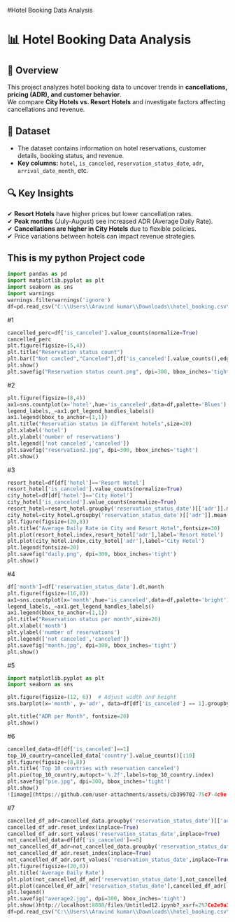 #Hotel Booking Data Analysis
# 📊 Hotel Booking Data Analysis

## 🏨 Overview
This project analyzes hotel booking data to uncover trends in **cancellations, pricing (ADR), and customer behavior**.  
We compare **City Hotels vs. Resort Hotels** and investigate factors affecting cancellations and revenue.

## 📂 Dataset
- The dataset contains information on hotel reservations, customer details, booking status, and revenue.
- **Key columns:** `hotel`, `is_canceled`, `reservation_status_date`, `adr`, `arrival_date_month`, etc.

## 🔍 Key Insights
✔ **Resort Hotels** have higher prices but lower cancellation rates.  
✔ **Peak months** (July-August) see increased ADR (Average Daily Rate).  
✔ **Cancellations are higher in City Hotels** due to flexible policies.  
✔ Price variations between hotels can impact revenue strategies.  

## This is my python Project code
```python
import pandas as pd
import matplotlib.pyplot as plt
import seaborn as sns
import warnings
warnings.filterwarnings('ignore')
df=pd.read_csv("C:\\Users\\Aravind kumar\\Downloads\\hotel_booking.csv\\hotel_booking.csv")


```
#1
```python
cancelled_perc=df['is_canceled'].value_counts(normalize=True)
cancelled_perc
plt.figure(figsize=(5,4))
plt.title("Reservation status count")
plt.bar(["Not cancled","Canceled"],df['is_canceled'].value_counts(),edgecolor='k',width=0.7)
plt.show()
plt.savefig("Reservation status count.png", dpi=300, bbox_inches='tight')
```
#2
```python
plt.figure(figsize=(8,4))
ax1=sns.countplot(x='hotel',hue='is_canceled',data=df,palette='Blues')
legend_labels,_=ax1.get_legend_handles_labels()
ax1.legend(bbox_to_anchor=(1,1))
plt.title("Reservation status in different hotels",size=20)
plt.xlabel('hotel')
plt.ylabel('number of reservations')
plt.legend(['not canceled','canceled'])
plt.savefig("reservation2.jpg", dpi=300, bbox_inches='tight')
plt.show()

```
#3
```python
resort_hotel=df[df['hotel']=='Resort Hotel']
resort_hotel['is_canceled'].value_counts(normalize=True)
city_hotel=df[df['hotel']=='City Hotel']
city_hotel['is_canceled'].value_counts(normalize=True)
resort_hotel=resort_hotel.groupby('reservation_status_date')[['adr']].mean()
city_hotel=city_hotel.groupby('reservation_status_date')[['adr']].mean()
plt.figure(figsize=(20,8))
plt.title("Average Daily Rate in City and Resort Hotel",fontsize=30)
plt.plot(resort_hotel.index,resort_hotel['adr'],label='Resort Hotel')
plt.plot(city_hotel.index,city_hotel['adr'],label='City Hotel')
plt.legend(fontsize=20)
plt.savefig("daily.png", dpi=300, bbox_inches='tight')
plt.show()
```
#4
```python
df['month']=df['reservation_status_date'].dt.month
plt.figure(figsize=(16,8))
ax1=sns.countplot(x='month',hue='is_canceled',data=df,palette='bright')
legend_labels,_=ax1.get_legend_handles_labels()
ax1.legend(bbox_to_anchor=(1,1))
plt.title("Reservation status per month",size=20)
plt.xlabel('month')
plt.ylabel('number of reservations')
plt.legend(['not canceled','canceled'])
plt.savefig("month.jpg", dpi=300, bbox_inches='tight')
plt.show()
```
#5
```python
import matplotlib.pyplot as plt
import seaborn as sns

plt.figure(figsize=(12, 6))  # Adjust width and height
sns.barplot(x='month', y='adr', data=df[df['is_canceled'] == 1].groupby('month', as_index=False)['adr'].sum())

plt.title("ADR per Month", fontsize=20)
plt.show()

```
#6
```python
cancelled_data=df[df['is_canceled']==1]
top_10_country=cancelled_data['country'].value_counts()[:10]
plt.figure(figsize=(8,8))
plt.title('Top 10 countries with reservation canceled')
plt.pie(top_10_country,autopct='%.2f',labels=top_10_country.index)
plt.savefig("pie.jpg", dpi=300, bbox_inches='tight')
plt.show()
![image](https://github.com/user-attachments/assets/cb399702-75c7-4c9e-a249-61e6414f6545)


```
#7
```python
cancelled_df_adr=cancelled_data.groupby('reservation_status_date')[['adr']].mean()
cancelled_df_adr.reset_index(inplace=True)
cancelled_df_adr.sort_values('reservation_status_date',inplace=True)
not_cancelled_data=df[df['is_canceled']==0]
not_cancelled_df_adr=not_cancelled_data.groupby('reservation_status_date')[['adr']].mean()
not_cancelled_df_adr.reset_index(inplace=True)
not_cancelled_df_adr.sort_values('reservation_status_date',inplace=True)
plt.figure(figsize=(20,6))
plt.title('Average Daily Rate')
plt.plot(not_cancelled_df_adr['reservation_status_date'],not_cancelled_df_adr['adr'],label='not cancelled')
plt.plot(cancelled_df_adr['reservation_status_date'],cancelled_df_adr['adr'],label='cancelled')
plt.legend()
plt.savefig("average2.jpg", dpi=300, bbox_inches='tight')
plt.show()http://localhost:8888/files/Untitled12.ipynb?_xsrf=2%7Ce2e9a376%7Ca6fd622573c85a9d93361cc35b7f6412%7C1739705102
df=pd.read_csv("C:\\Users\\Aravind kumar\\Downloads\\hotel_booking.csv\\hotel_booking.csv")

```
